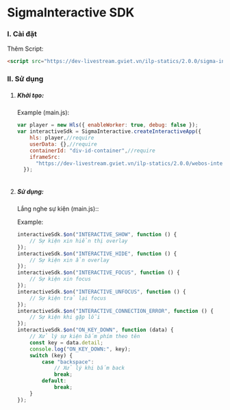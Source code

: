 # SigmaInteractive SDK

### I. Cài đặt

Thêm Script:

```html
<script src="https://dev-livestream.gviet.vn/ilp-statics/2.0.0/sigma-interactive-js.js"></script>
```

### II. Sử dụng

1. ##### Khởi tạo:

   Example (main.js):

   ```javascript
   var player = new Hls({ enableWorker: true, debug: false });
   var interactiveSdk = SigmaInteractive.createInteractiveApp({
       hls: player,//require
       userData: {},//require
       containerId: "div-id-container",//require
       iframeSrc:
         "https://dev-livestream.gviet.vn/ilp-statics/2.0.0/webos-interactive.html",//option
     });
     
   ```

2. ##### Sử dụng:

   Lắng nghe sự kiện (main.js)::

   Example:

   ```javascript
   interactiveSdk.$on("INTERACTIVE_SHOW", function () {
       // Sự kiện xin hiển thị overlay
   });
   interactiveSdk.$on("INTERACTIVE_HIDE", function () {
       // Sự kiện xin ẩn overlay
   });
   interactiveSdk.$on("INTERACTIVE_FOCUS", function () {
       // Sự kiện xin focus
   });
   interactiveSdk.$on("INTERACTIVE_UNFOCUS", function () {
       // Sự kiện trả lại focus
   });
   interactiveSdk.$on("INTERACTIVE_CONNECTION_ERROR", function () {
       // Sự kiện khi gặp lỗi
   });
   interactiveSdk.$on("ON_KEY_DOWN", function (data) {
       // Xử lý sự kiện bấm phím theo tên
       const key = data.detail;
       console.log("ON_KEY_DOWN:", key);
       switch (key) {
           case "backspace":
               // Xử lý khi bấm back
               break;
           default:
               break;
       }
   });
   ```
